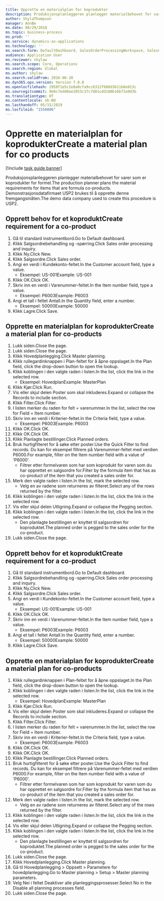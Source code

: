 ```yaml
---
title: Opprette en materialplan for koprodukter
description: Produksjonsplanleggeren planlegger materialbehovet for varer som er koprodukter for formel.
author: ShylaThompson
manager: AnnBe
ms.date: 08/29/2018
ms.topic: business-process
ms.prod: ''
ms.service: dynamics-ax-applications
ms.technology: ''
ms.search.form: DefaultDashboard, SalesOrderProcessingWorkspace, SalesCreateOrder, SalesTable, ReqCreatePlanWorkspace, ReqTransPlanCard, SysQueryForm, ReqTransPo
audience: Application User
ms.reviewer: shylaw
ms.search.scope: Core, Operations
ms.search.region: Global
ms.author: shylaw
ms.search.validFrom: 2016-06-30
ms.dyn365.ops.version: Version 7.0.0
ms.openlocfilehash: 2958f1e5c2e8a0cfa9cc6312f688d3b11b8e013c
ms.sourcegitcommit: 9d4c7edd0ae2053c37c7d81cdd180b16bf3a9d3b
ms.translationtype: HT
ms.contentlocale: nb-NO
ms.lasthandoff: 05/15/2019
ms.locfileid: "1556006"
---
```

# <a name="create-a-material-plan-for-co-products"></a><span data-ttu-id="bab85-103">Opprette en materialplan for koprodukter</span><span class="sxs-lookup"><span data-stu-id="bab85-103">Create a material plan for co products</span></span>

[!include [task guide banner](../../includes/task-guide-banner.md)]

<span data-ttu-id="bab85-104">Produksjonsplanleggeren planlegger materialbehovet for varer som er koprodukter for formel.</span><span class="sxs-lookup"><span data-stu-id="bab85-104">The production planner plans the material requirements for items that are formula co-products.</span></span> <span data-ttu-id="bab85-105">Demonstrasjonsdatafirmaet USP2 brukes til å opprette denne fremgangsmåten.</span><span class="sxs-lookup"><span data-stu-id="bab85-105">The demo data company used to create this procedure is USP2.</span></span>


## <a name="create-requirement-for-a-co-product"></a><span data-ttu-id="bab85-106">Opprett behov for et koprodukt</span><span class="sxs-lookup"><span data-stu-id="bab85-106">Create requirement for a co-product</span></span>
1. <span data-ttu-id="bab85-107">Gå til standard instrumentbord.</span><span class="sxs-lookup"><span data-stu-id="bab85-107">Go to Default dashboard.</span></span>
2. <span data-ttu-id="bab85-108">Klikk Salgsordrebehandling og -spørring.</span><span class="sxs-lookup"><span data-stu-id="bab85-108">Click Sales order processing and inquiry.</span></span>
3. <span data-ttu-id="bab85-109">Klikk Ny.</span><span class="sxs-lookup"><span data-stu-id="bab85-109">Click New.</span></span>
4. <span data-ttu-id="bab85-110">Klikk Salgsordre.</span><span class="sxs-lookup"><span data-stu-id="bab85-110">Click Sales order.</span></span>
5. <span data-ttu-id="bab85-111">Angi en verdi i Kundekonto-feltet.</span><span class="sxs-lookup"><span data-stu-id="bab85-111">In the Customer account field, type a value.</span></span>
    * <span data-ttu-id="bab85-112">Eksempel: US-001</span><span class="sxs-lookup"><span data-stu-id="bab85-112">Example: US-001</span></span>  
6. <span data-ttu-id="bab85-113">Klikk OK.</span><span class="sxs-lookup"><span data-stu-id="bab85-113">Click OK.</span></span>
7. <span data-ttu-id="bab85-114">Skriv inn en verdi i Varenummer-feltet.</span><span class="sxs-lookup"><span data-stu-id="bab85-114">In the Item number field, type a value.</span></span>
    * <span data-ttu-id="bab85-115">Eksempel: P6003</span><span class="sxs-lookup"><span data-stu-id="bab85-115">Example: P6003</span></span>  
8. <span data-ttu-id="bab85-116">Angi et tall i feltet Antall.</span><span class="sxs-lookup"><span data-stu-id="bab85-116">In the Quantity field, enter a number.</span></span>
    * <span data-ttu-id="bab85-117">Eksempel: 50000</span><span class="sxs-lookup"><span data-stu-id="bab85-117">Example: 50000</span></span>  
9. <span data-ttu-id="bab85-118">Klikk Lagre.</span><span class="sxs-lookup"><span data-stu-id="bab85-118">Click Save.</span></span>

## <a name="create-a-material-plan-for-co-products"></a><span data-ttu-id="bab85-119">Opprette en materialplan for koprodukter</span><span class="sxs-lookup"><span data-stu-id="bab85-119">Create a material plan for co-products</span></span>
1. <span data-ttu-id="bab85-120">Lukk siden.</span><span class="sxs-lookup"><span data-stu-id="bab85-120">Close the page.</span></span>
2. <span data-ttu-id="bab85-121">Lukk siden.</span><span class="sxs-lookup"><span data-stu-id="bab85-121">Close the page.</span></span>
3. <span data-ttu-id="bab85-122">Klikk Hovedplanlegging.</span><span class="sxs-lookup"><span data-stu-id="bab85-122">Click Master planning.</span></span>
4. <span data-ttu-id="bab85-123">Klikk rullegardinknappen i Plan-feltet for å åpne oppslaget.</span><span class="sxs-lookup"><span data-stu-id="bab85-123">In the Plan field, click the drop-down button to open the lookup.</span></span>
5. <span data-ttu-id="bab85-124">Klikk koblingen i den valgte raden i listen.</span><span class="sxs-lookup"><span data-stu-id="bab85-124">In the list, click the link in the selected row.</span></span>
    * <span data-ttu-id="bab85-125">Eksempel: Hovedplan</span><span class="sxs-lookup"><span data-stu-id="bab85-125">Example: MasterPlan</span></span>  
6. <span data-ttu-id="bab85-126">Klikk Kjør.</span><span class="sxs-lookup"><span data-stu-id="bab85-126">Click Run.</span></span>
7. <span data-ttu-id="bab85-127">Vis eller skjul delen Poster som skal inkluderes.</span><span class="sxs-lookup"><span data-stu-id="bab85-127">Expand or collapse the Records to include section.</span></span>
8. <span data-ttu-id="bab85-128">Klikk Filter.</span><span class="sxs-lookup"><span data-stu-id="bab85-128">Click Filter.</span></span>
9. <span data-ttu-id="bab85-129">I listen merker du raden for felt = varenummer.</span><span class="sxs-lookup"><span data-stu-id="bab85-129">In the list, select the row for Field = Item number.</span></span>
10. <span data-ttu-id="bab85-130">Skriv inn en verdi i Kriterier-feltet.</span><span class="sxs-lookup"><span data-stu-id="bab85-130">In the Criteria field, type a value.</span></span>
    * <span data-ttu-id="bab85-131">Eksempel: P6003</span><span class="sxs-lookup"><span data-stu-id="bab85-131">Example: P6003</span></span>  
11. <span data-ttu-id="bab85-132">Klikk OK.</span><span class="sxs-lookup"><span data-stu-id="bab85-132">Click OK.</span></span>
12. <span data-ttu-id="bab85-133">Klikk OK.</span><span class="sxs-lookup"><span data-stu-id="bab85-133">Click OK.</span></span>
13. <span data-ttu-id="bab85-134">Klikk Planlagte bestillinger.</span><span class="sxs-lookup"><span data-stu-id="bab85-134">Click Planned orders.</span></span>
14. <span data-ttu-id="bab85-135">Bruk hurtigfilteret for å søke etter poster.</span><span class="sxs-lookup"><span data-stu-id="bab85-135">Use the Quick Filter to find records.</span></span> <span data-ttu-id="bab85-136">Du kan for eksempel filtrere på Varenummer-feltet med verdien P6000.</span><span class="sxs-lookup"><span data-stu-id="bab85-136">For example, filter on the Item number field with a value of 'P6000'.</span></span>
    * <span data-ttu-id="bab85-137">Filtrer etter formelvaren som har som koprodukt for varen som du har opprettet en salgsordre for.</span><span class="sxs-lookup"><span data-stu-id="bab85-137">Filter by the formula item that has as co-product of the item that you created a sales order for.</span></span>  
15. <span data-ttu-id="bab85-138">Merk den valgte raden i listen.</span><span class="sxs-lookup"><span data-stu-id="bab85-138">In the list, mark the selected row.</span></span>
    * <span data-ttu-id="bab85-139">Velg en av radene som returneres av filteret.</span><span class="sxs-lookup"><span data-stu-id="bab85-139">Select any of the rows returned by the filter.</span></span>  
16. <span data-ttu-id="bab85-140">Klikk koblingen i den valgte raden i listen.</span><span class="sxs-lookup"><span data-stu-id="bab85-140">In the list, click the link in the selected row.</span></span>
17. <span data-ttu-id="bab85-141">Vis eller skjul delen Utligning.</span><span class="sxs-lookup"><span data-stu-id="bab85-141">Expand or collapse the Pegging section.</span></span>
18. <span data-ttu-id="bab85-142">Klikk koblingen i den valgte raden i listen.</span><span class="sxs-lookup"><span data-stu-id="bab85-142">In the list, click the link in the selected row.</span></span>
    * <span data-ttu-id="bab85-143">Den planlagte bestillingen er knyttet til salgsordren for koproduktet.</span><span class="sxs-lookup"><span data-stu-id="bab85-143">The planned order is pegged to the sales order for the co-product.</span></span>  
19. <span data-ttu-id="bab85-144">Lukk siden.</span><span class="sxs-lookup"><span data-stu-id="bab85-144">Close the page.</span></span>

## <a name="create-requirement-for-a-co-product"></a><span data-ttu-id="bab85-145">Opprett behov for et koprodukt</span><span class="sxs-lookup"><span data-stu-id="bab85-145">Create requirement for a co-product</span></span>
1. <span data-ttu-id="bab85-146">Gå til standard instrumentbord.</span><span class="sxs-lookup"><span data-stu-id="bab85-146">Go to Default dashboard.</span></span>
2. <span data-ttu-id="bab85-147">Klikk Salgsordrebehandling og -spørring.</span><span class="sxs-lookup"><span data-stu-id="bab85-147">Click Sales order processing and inquiry.</span></span>
3. <span data-ttu-id="bab85-148">Klikk Ny.</span><span class="sxs-lookup"><span data-stu-id="bab85-148">Click New.</span></span>
4. <span data-ttu-id="bab85-149">Klikk Salgsordre.</span><span class="sxs-lookup"><span data-stu-id="bab85-149">Click Sales order.</span></span>
5. <span data-ttu-id="bab85-150">Angi en verdi i Kundekonto-feltet.</span><span class="sxs-lookup"><span data-stu-id="bab85-150">In the Customer account field, type a value.</span></span>
    * <span data-ttu-id="bab85-151">Eksempel: US-001</span><span class="sxs-lookup"><span data-stu-id="bab85-151">Example: US-001</span></span>  
6. <span data-ttu-id="bab85-152">Klikk OK.</span><span class="sxs-lookup"><span data-stu-id="bab85-152">Click OK.</span></span>
7. <span data-ttu-id="bab85-153">Skriv inn en verdi i Varenummer-feltet.</span><span class="sxs-lookup"><span data-stu-id="bab85-153">In the Item number field, type a value.</span></span>
    * <span data-ttu-id="bab85-154">Eksempel: P6003</span><span class="sxs-lookup"><span data-stu-id="bab85-154">Example: P6003</span></span>  
8. <span data-ttu-id="bab85-155">Angi et tall i feltet Antall.</span><span class="sxs-lookup"><span data-stu-id="bab85-155">In the Quantity field, enter a number.</span></span>
    * <span data-ttu-id="bab85-156">Eksempel: 50000</span><span class="sxs-lookup"><span data-stu-id="bab85-156">Example: 50000</span></span>  
9. <span data-ttu-id="bab85-157">Klikk Lagre.</span><span class="sxs-lookup"><span data-stu-id="bab85-157">Click Save.</span></span>

## <a name="create-a-material-plan-for-co-products"></a><span data-ttu-id="bab85-158">Opprette en materialplan for koprodukter</span><span class="sxs-lookup"><span data-stu-id="bab85-158">Create a material plan for co-products</span></span>
1. <span data-ttu-id="bab85-159">Klikk rullegardinknappen i Plan-feltet for å åpne oppslaget.</span><span class="sxs-lookup"><span data-stu-id="bab85-159">In the Plan field, click the drop-down button to open the lookup.</span></span>
2. <span data-ttu-id="bab85-160">Klikk koblingen i den valgte raden i listen.</span><span class="sxs-lookup"><span data-stu-id="bab85-160">In the list, click the link in the selected row.</span></span>
    * <span data-ttu-id="bab85-161">Eksempel: Hovedplan</span><span class="sxs-lookup"><span data-stu-id="bab85-161">Example: MasterPlan</span></span>  
3. <span data-ttu-id="bab85-162">Klikk Kjør.</span><span class="sxs-lookup"><span data-stu-id="bab85-162">Click Run.</span></span>
4. <span data-ttu-id="bab85-163">Vis eller skjul delen Poster som skal inkluderes.</span><span class="sxs-lookup"><span data-stu-id="bab85-163">Expand or collapse the Records to include section.</span></span>
5. <span data-ttu-id="bab85-164">Klikk Filter.</span><span class="sxs-lookup"><span data-stu-id="bab85-164">Click Filter.</span></span>
6. <span data-ttu-id="bab85-165">I listen merker du raden for felt = varenummer.</span><span class="sxs-lookup"><span data-stu-id="bab85-165">In the list, select the row for Field = Item number.</span></span>
7. <span data-ttu-id="bab85-166">Skriv inn en verdi i Kriterier-feltet.</span><span class="sxs-lookup"><span data-stu-id="bab85-166">In the Criteria field, type a value.</span></span>
    * <span data-ttu-id="bab85-167">Eksempel: P6003</span><span class="sxs-lookup"><span data-stu-id="bab85-167">Example: P6003</span></span>  
8. <span data-ttu-id="bab85-168">Klikk OK.</span><span class="sxs-lookup"><span data-stu-id="bab85-168">Click OK.</span></span>
9. <span data-ttu-id="bab85-169">Klikk OK.</span><span class="sxs-lookup"><span data-stu-id="bab85-169">Click OK.</span></span>
10. <span data-ttu-id="bab85-170">Klikk Planlagte bestillinger.</span><span class="sxs-lookup"><span data-stu-id="bab85-170">Click Planned orders.</span></span>
11. <span data-ttu-id="bab85-171">Bruk hurtigfilteret for å søke etter poster.</span><span class="sxs-lookup"><span data-stu-id="bab85-171">Use the Quick Filter to find records.</span></span> <span data-ttu-id="bab85-172">Du kan for eksempel filtrere på Varenummer-feltet med verdien P6000.</span><span class="sxs-lookup"><span data-stu-id="bab85-172">For example, filter on the Item number field with a value of 'P6000'.</span></span>
    * <span data-ttu-id="bab85-173">Filtrer etter formelvaren som har som koprodukt for varen som du har opprettet en salgsordre for.</span><span class="sxs-lookup"><span data-stu-id="bab85-173">Filter by the formula item that has as co-product of the item that you created a sales order for.</span></span>  
12. <span data-ttu-id="bab85-174">Merk den valgte raden i listen.</span><span class="sxs-lookup"><span data-stu-id="bab85-174">In the list, mark the selected row.</span></span>
    * <span data-ttu-id="bab85-175">Velg en av radene som returneres av filteret.</span><span class="sxs-lookup"><span data-stu-id="bab85-175">Select any of the rows returned by the filter.</span></span>  
13. <span data-ttu-id="bab85-176">Klikk koblingen i den valgte raden i listen.</span><span class="sxs-lookup"><span data-stu-id="bab85-176">In the list, click the link in the selected row.</span></span>
14. <span data-ttu-id="bab85-177">Vis eller skjul delen Utligning.</span><span class="sxs-lookup"><span data-stu-id="bab85-177">Expand or collapse the Pegging section.</span></span>
15. <span data-ttu-id="bab85-178">Klikk koblingen i den valgte raden i listen.</span><span class="sxs-lookup"><span data-stu-id="bab85-178">In the list, click the link in the selected row.</span></span>
    * <span data-ttu-id="bab85-179">Den planlagte bestillingen er knyttet til salgsordren for koproduktet.</span><span class="sxs-lookup"><span data-stu-id="bab85-179">The planned order is pegged to the sales order for the co-product.</span></span>  
16. <span data-ttu-id="bab85-180">Lukk siden.</span><span class="sxs-lookup"><span data-stu-id="bab85-180">Close the page.</span></span>
17. <span data-ttu-id="bab85-181">Klikk Hovedplanlegging.</span><span class="sxs-lookup"><span data-stu-id="bab85-181">Click Master planning.</span></span>
18. <span data-ttu-id="bab85-182">Gå til Hovedplanlegging > Oppsett > Parametere for hovedplanlegging.</span><span class="sxs-lookup"><span data-stu-id="bab85-182">Go to Master planning > Setup > Master planning parameters.</span></span>
19. <span data-ttu-id="bab85-183">Velg Nei i feltet Deaktiver alle planleggingsprosesser.</span><span class="sxs-lookup"><span data-stu-id="bab85-183">Select No in the Disable all planning processes field.</span></span>
20. <span data-ttu-id="bab85-184">Lukk siden.</span><span class="sxs-lookup"><span data-stu-id="bab85-184">Close the page.</span></span>


